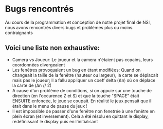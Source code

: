 # Bugs rencontrés

Au cours de la programmation et conception de notre projet final de NSI, nous avons rencontrés divers bugs et problèmes plus ou moins contraignants

## Voici une liste non exhaustive:

- Camera vs Joueur: Le joueur et la camera n'étaient pas copains, leurs coordonnées divergeaient
- Les fenêtres provoquaient un bug en étant modifiées: Quand on changeait la taille de la fenêtre (hauteur ou largeur), la carte se déplacait mais pas le joueur; Il a fallu appliquer un coeff delta (Δn) où on déplace la carte de (Δn // 2)
- A cause d'un problème de conditions, si on appuie sur une touche de direction (en l'occurence Z et S) et que la touche "SPACE" était ENSUITE enfoncée, le jeux se coupait. En réalité le jeux pensait que il était dans le menu de pause du jeux !
- Il est impossible de passer d'une fenêtre non fenetrée à une fenêtre en plein écran (et inversement). Cela a été résolu en quittant le display, redéfinissant le display puis en l'initialisant
